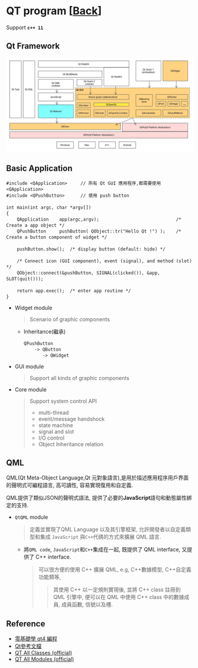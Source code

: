 # QT program [[Back](note_qt.md)]

Support **`c++ 11`**

## Qt Framework

![QT-Framework](Qt_Framework.jpg)

## Basic Application

```
#include <QApplication>     // 所有 Qt GUI 應用程序,都需要使用 <QApplication>
#include <QPushButton>      // 使用 push button

int main(int argc, char *argv[])
{
    QApplication    app(argc,argv);                             /* Create a app object */
    QPushButton     pushButton( QObject::tr("Hello Qt !") );    /* Create a button component of widget */

    pushButton.show();  /* display button (default: hide) */

    /* Connect icon (GUI component), event (signal), and method (slot) */
    QObject::connect(&pushButton, SIGNAL(clicked()), &app, SLOT(quit()));

    return app.exec();  /* enter app routine */
}
```

+ Widget module
    > Scenario of graphic components

    - Inheritance(繼承)

        ```
        QPushButton
            -> QButton
               -> QWidget
        ```

+ GUI module
    > Support all kinds of graphic components

+ Core module
    > Support system control API
    > + multi-thread
    > + event/message handshock
    > + state machine
    > + signal and slot
    > + I/O control
    > + Object Inheritance relation

## QML

QML(Qt Meta-Object Language,Qt 元對象語言),是用於描述應用程序用戶界面的聲明式可編程語言, 高可讀性, 容易實現復用和自定義.

QML提供了類似JSON的聲明式語法, 提供了必要的**JavaScript**語句和動態屬性綁定的支持.

+ `QtQML` module
    > 定義並實現了QML Language 以及其引擎框架, 允許開發者以自定義類型和集成 `JavaScript` 與`C++`代碼的方式來擴展 QML 語言.

    - 將`QML code`, `JavaScript`和`C++`集成在一起, 既提供了 QML interface, 又提供了 C++ interface.
        > 可以很方便的使用 C++ 擴展 QML, e.g, C++數據模型, C++自定義功能類等,
        >> 其使用 C++ 以一定規則實現後, 並將 C++ class 註冊到 QML 引擎中, 便可以在 QML 中使用 C++ class 中的數據成員, 成員函數, 信號以及槽.

## Reference

+ [零基礎學 qt4 編程](https://wizardforcel.gitbooks.io/wudi-qt4/content/index.html)
+ [Qt參考文檔](https://documentation.help/Qt-3.0.5/index.html)
+ [QT All Classes (official)](https://doc.qt.io/qt-5.15/classes.html)
+ [QT All Modules (official)](https://doc.qt.io/qt-5/qtmodules.html)

